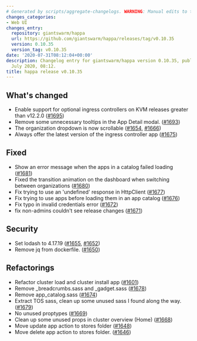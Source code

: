 ```yaml
---
# Generated by scripts/aggregate-changelogs. WARNING: Manual edits to this files will be overwritten.
changes_categories:
- Web UI
changes_entry:
  repository: giantswarm/happa
  url: https://github.com/giantswarm/happa/releases/tag/v0.10.35
  version: 0.10.35
  version_tag: v0.10.35
date: '2020-07-31T08:12:04+00:00'
description: Changelog entry for giantswarm/happa version 0.10.35, published on 31
  July 2020, 08:12.
title: happa release v0.10.35
---
```


## What's changed
- Enable support for optional ingress controllers on KVM releases greater than v12.2.0 ([#1695](https://github.com/giantswarm/happa/pull/1695))
- Remove some unnecessary tooltips in the App Detail modal. ([#1693](https://github.com/giantswarm/happa/pull/1693))
- The organization dropdown is now scrollable ([#1654](https://github.com/giantswarm/happa/pull/1654), [#1666](https://github.com/giantswarm/happa/pull/1666))
- Always offer the latest version of the ingress controller app ([#1675](https://github.com/giantswarm/happa/pull/1675))

## Fixed
- Show an error message when the apps in a catalog failed loading ([#1681](https://github.com/giantswarm/happa/pull/1681))
- Fixed the transition animation on the dashboard when switching between organizations ([#1680](https://github.com/giantswarm/happa/pull/1680))
- Fix trying to use an 'undefined' response in HttpClient ([#1677](https://github.com/giantswarm/happa/pull/1677))
- Fix trying to use apps before loading them in an app catalog ([#1676](https://github.com/giantswarm/happa/pull/1676))
- Fix typo in invalid credentials error ([#1672](https://github.com/giantswarm/happa/pull/1672))
- fix non-admins couldn't see release changes ([#1671](https://github.com/giantswarm/happa/pull/1671))

## Security
- Set lodash to 4.17.19 ([#1655](https://github.com/giantswarm/happa/pull/1655), [#1652](https://github.com/giantswarm/happa/pull/1652))
- Remove jq from dockerfile. ([#1650](https://github.com/giantswarm/happa/pull/1650))

## Refactorings
- Refactor cluster load and cluster install app ([#1601](https://github.com/giantswarm/happa/pull/1601))
- Remove _breadcrumbs.sass and _gadget.sass ([#1678](https://github.com/giantswarm/happa/pull/1678))
- Remove app_catalog.sass ([#1674](https://github.com/giantswarm/happa/pull/1674))
- Extract TOS sass, clean up some unused sass I found along the way. ([#1679](https://github.com/giantswarm/happa/pull/1679))
- No unused proptypes ([#1669](https://github.com/giantswarm/happa/pull/1669))
- Clean up some unused props in cluster overview (Home) ([#1668](https://github.com/giantswarm/happa/pull/1668))
- Move update app action to stores folder ([#1648](https://github.com/giantswarm/happa/pull/1648))
- Move delete app action to stores folder. ([#1646](https://github.com/giantswarm/happa/pull/1646))
